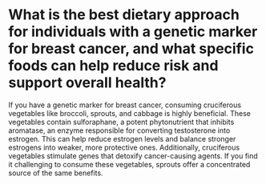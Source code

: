# What is the best dietary approach for individuals with a genetic marker for breast cancer, and what specific foods can help reduce risk and support overall health?

If you have a genetic marker for breast cancer, consuming cruciferous vegetables like broccoli, sprouts, and cabbage is highly beneficial. These vegetables contain sulforaphane, a potent phytonutrient that inhibits aromatase, an enzyme responsible for converting testosterone into estrogen. This can help reduce estrogen levels and balance stronger estrogens into weaker, more protective ones. Additionally, cruciferous vegetables stimulate genes that detoxify cancer-causing agents. If you find it challenging to consume these vegetables, sprouts offer a concentrated source of the same benefits.